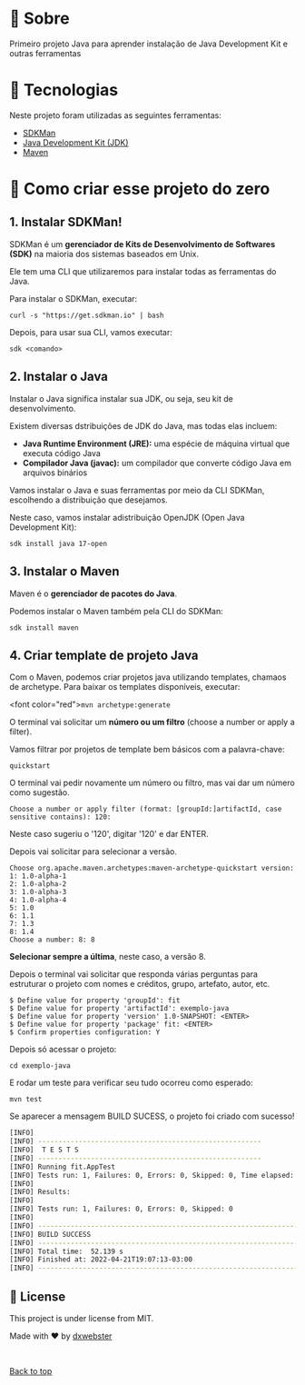 # :dart: Sobre

Primeiro projeto Java para aprender instalação de Java Development Kit e outras ferramentas

# :rocket: Tecnologias

Neste projeto foram utilizadas as seguintes ferramentas:

- [SDKMan](https://sdkman.io/)
- [Java Development Kit (JDK)](https://sdkman.io/jdks)
- [Maven](https://sdkman.io/sdks)

# 📂 Como criar esse projeto do zero

## 1. Instalar SDKMan!

SDKMan é um **gerenciador de Kits de Desenvolvimento de Softwares (SDK)** na maioria dos sistemas baseados em Unix.

Ele tem uma CLI que utilizaremos para instalar todas as ferramentas do Java.

Para instalar o SDKMan, executar:

`curl -s "https://get.sdkman.io" | bash`

Depois, para usar sua CLI, vamos executar:

`sdk <comando>`


## 2. Instalar o Java 

Instalar o Java significa instalar sua JDK, ou seja, seu kit de desenvolvimento.

Existem diversas dstribuições de JDK do Java, mas todas elas incluem:

- **Java Runtime Environment (JRE):** uma espécie de máquina virtual que executa código Java
- **Compilador Java (javac):** um compilador que converte código Java em arquivos binários

Vamos instalar o Java e suas ferramentas por meio da CLI SDKMan, escolhendo a distribuição que desejamos.

Neste caso, vamos instalar adistribuição OpenJDK (Open Java Development Kit):

`sdk install java 17-open`

## 3. Instalar o Maven 

Maven é o **gerenciador de pacotes do Java**.

Podemos instalar o Maven também pela CLI do SDKMan:

`sdk install maven`

## 4. Criar template de projeto Java

Com o Maven, podemos criar projetos java utilizando templates, chamaos de archetype. Para baixar os templates disponíveis, executar:

<font color=\"red\">`mvn archetype:generate`</font>

O terminal vai solicitar um **número ou um filtro** (choose a number or apply a filter).

Vamos filtrar por projetos de template bem básicos com a palavra-chave:

`quickstart`

O terminal vai pedir novamente um número ou filtro, mas vai dar um número como sugestão.

```
Choose a number or apply filter (format: [groupId:]artifactId, case sensitive contains): 120:
```

Neste caso sugeriu o '120', digitar '120' e dar ENTER.

Depois vai solicitar para selecionar a versão. 

```
Choose org.apache.maven.archetypes:maven-archetype-quickstart version: 
1: 1.0-alpha-1
2: 1.0-alpha-2
3: 1.0-alpha-3
4: 1.0-alpha-4
5: 1.0
6: 1.1
7: 1.3
8: 1.4
Choose a number: 8: 8
```

**Selecionar sempre a última**, neste caso, a versão 8.

Depois o terminal vai solicitar que responda várias perguntas para estruturar o projeto com nomes e créditos, grupo, artefato, autor, etc. 

```
$ Define value for property 'groupId': fit
$ Define value for property 'artifactId': exemplo-java
$ Define value for property 'version' 1.0-SNAPSHOT: <ENTER>
$ Define value for property 'package' fit: <ENTER>
$ Confirm properties configuration: Y
```

Depois só acessar o projeto:

`cd exemplo-java`

E rodar um teste para verificar seu tudo ocorreu como esperado:

`mvn test`

Se aparecer a mensagem BUILD SUCESS, o projeto foi criado com sucesso!

```bash
[INFO] 
[INFO] -------------------------------------------------------
[INFO]  T E S T S
[INFO] -------------------------------------------------------
[INFO] Running fit.AppTest
[INFO] Tests run: 1, Failures: 0, Errors: 0, Skipped: 0, Time elapsed: 0.012 s - in fit.AppTest
[INFO] 
[INFO] Results:
[INFO] 
[INFO] Tests run: 1, Failures: 0, Errors: 0, Skipped: 0
[INFO] 
[INFO] ------------------------------------------------------------------------
[INFO] BUILD SUCCESS
[INFO] ------------------------------------------------------------------------
[INFO] Total time:  52.139 s
[INFO] Finished at: 2022-04-21T19:07:13-03:00
[INFO] ------------------------------------------------------------------------
```

## :memo: License ##

This project is under license from MIT.


Made with :heart: by <a href="https://github.com/dxwebster" target="_blank">dxwebster</a>

&#xa0;

<a href="#top">Back to top</a>
